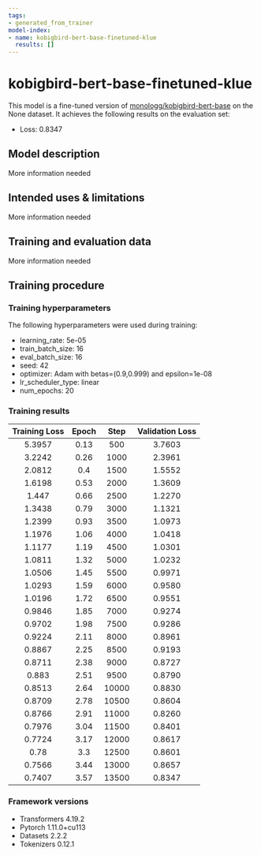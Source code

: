 ```yaml
---
tags:
- generated_from_trainer
model-index:
- name: kobigbird-bert-base-finetuned-klue
  results: []
---
```


<!-- This model card has been generated automatically according to the information the Trainer had access to. You
should probably proofread and complete it, then remove this comment. -->

# kobigbird-bert-base-finetuned-klue

This model is a fine-tuned version of [monologg/kobigbird-bert-base](https://huggingface.co/monologg/kobigbird-bert-base) on the None dataset.
It achieves the following results on the evaluation set:
- Loss: 0.8347

## Model description

More information needed

## Intended uses & limitations

More information needed

## Training and evaluation data

More information needed

## Training procedure

### Training hyperparameters

The following hyperparameters were used during training:
- learning_rate: 5e-05
- train_batch_size: 16
- eval_batch_size: 16
- seed: 42
- optimizer: Adam with betas=(0.9,0.999) and epsilon=1e-08
- lr_scheduler_type: linear
- num_epochs: 20

### Training results

| Training Loss | Epoch | Step  | Validation Loss |
|:-------------:|:-----:|:-----:|:---------------:|
| 5.3957        | 0.13  | 500   | 3.7603          |
| 3.2242        | 0.26  | 1000  | 2.3961          |
| 2.0812        | 0.4   | 1500  | 1.5552          |
| 1.6198        | 0.53  | 2000  | 1.3609          |
| 1.447         | 0.66  | 2500  | 1.2270          |
| 1.3438        | 0.79  | 3000  | 1.1321          |
| 1.2399        | 0.93  | 3500  | 1.0973          |
| 1.1976        | 1.06  | 4000  | 1.0418          |
| 1.1177        | 1.19  | 4500  | 1.0301          |
| 1.0811        | 1.32  | 5000  | 1.0232          |
| 1.0506        | 1.45  | 5500  | 0.9971          |
| 1.0293        | 1.59  | 6000  | 0.9580          |
| 1.0196        | 1.72  | 6500  | 0.9551          |
| 0.9846        | 1.85  | 7000  | 0.9274          |
| 0.9702        | 1.98  | 7500  | 0.9286          |
| 0.9224        | 2.11  | 8000  | 0.8961          |
| 0.8867        | 2.25  | 8500  | 0.9193          |
| 0.8711        | 2.38  | 9000  | 0.8727          |
| 0.883         | 2.51  | 9500  | 0.8790          |
| 0.8513        | 2.64  | 10000 | 0.8830          |
| 0.8709        | 2.78  | 10500 | 0.8604          |
| 0.8766        | 2.91  | 11000 | 0.8260          |
| 0.7976        | 3.04  | 11500 | 0.8401          |
| 0.7724        | 3.17  | 12000 | 0.8617          |
| 0.78          | 3.3   | 12500 | 0.8601          |
| 0.7566        | 3.44  | 13000 | 0.8657          |
| 0.7407        | 3.57  | 13500 | 0.8347          |


### Framework versions

- Transformers 4.19.2
- Pytorch 1.11.0+cu113
- Datasets 2.2.2
- Tokenizers 0.12.1
